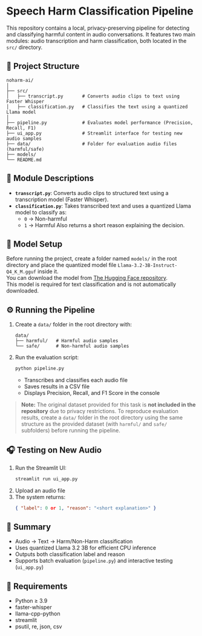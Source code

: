 # Speech Harm Classification Pipeline

This repository contains a local, privacy-preserving pipeline for detecting and classifying harmful content in audio conversations. It features two main modules: audio transcription and harm classification, both located in the `src/` directory.

## 📂 Project Structure
```
noharm-ai/
│
├── src/
│   ├── transcript.py       # Converts audio clips to text using Faster Whisper
│   ├── classification.py   # Classifies the text using a quantized Llama model
│
├── pipeline.py             # Evaluates model performance (Precision, Recall, F1)
├── ui_app.py               # Streamlit interface for testing new audio samples
├── data/                   # Folder for evaluation audio files (harmful/safe)
├── models/
└── README.md
```

## 🧩 Module Descriptions
- **`transcript.py`**: Converts audio clips to structured text using a transcription model (Faster Whisper).
- **`classification.py`**: Takes transcribed text and uses a quantized Llama model to classify as:
  - `0` → Non-harmful
  - `1` → Harmful
  Also returns a short reason explaining the decision.

## 🧠 Model Setup
Before running the project, create a folder named `models/` in the root directory and place the quantized model file `Llama-3.2-3B-Instruct-Q4_K_M.gguf` inside it.  
You can download the model from [The Hugging Face repository](https://huggingface.co/bartowski/Llama-3.2-3B-Instruct-GGUF/blob/main/Llama-3.2-3B-Instruct-Q4_K_M.gguf).  
This model is required for text classification and is not automatically downloaded.

## ⚙️ Running the Pipeline
1. Create a `data/` folder in the root directory with:
   ```
   data/
   ├── harmful/   # Harmful audio samples
   └── safe/      # Non-harmful audio samples
   ```
2. Run the evaluation script:
   ```bash
   python pipeline.py
   ```
   - Transcribes and classifies each audio file
   - Saves results in a CSV file
   - Displays Precision, Recall, and F1 Score in the console

> **Note:** The original dataset provided for this task is **not included in the repository** due to privacy restrictions. To reproduce evaluation results, create a `data/` folder in the root directory using the same structure as the provided dataset (with `harmful/` and `safe/` subfolders) before running the pipeline.

## 🎧 Testing on New Audio
1. Run the Streamlit UI:
   ```bash
   streamlit run ui_app.py
   ```
2. Upload an audio file
3. The system returns:
   ```json
   { "label": 0 or 1, "reason": "<short explanation>" }
   ```

## 🧠 Summary
- Audio → Text → Harm/Non-Harm classification
- Uses quantized Llama 3.2 3B for efficient CPU inference
- Outputs both classification label and reason
- Supports batch evaluation (`pipeline.py`) and interactive testing (`ui_app.py`)

## 🧰 Requirements
- Python ≥ 3.9  
- faster-whisper  
- llama-cpp-python  
- streamlit  
- psutil, re, json, csv
